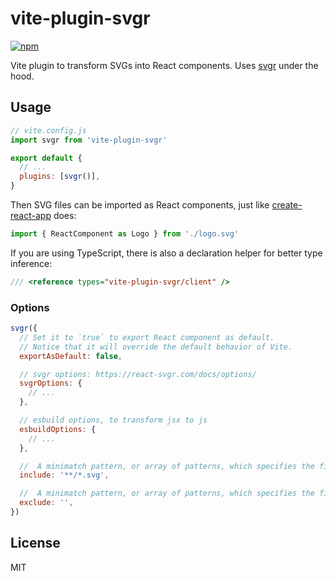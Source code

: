 # vite-plugin-svgr

[![npm](https://img.shields.io/npm/v/vite-plugin-svgr.svg)](https://www.npmjs.com/package/vite-plugin-svgr)

Vite plugin to transform SVGs into React components. Uses [svgr](https://github.com/gregberge/svgr) under the hood.

## Usage

```js
// vite.config.js
import svgr from 'vite-plugin-svgr'

export default {
  // ...
  plugins: [svgr()],
}
```

Then SVG files can be imported as React components, just like [create-react-app](https://create-react-app.dev/docs/adding-images-fonts-and-files#adding-svgs) does:

```js
import { ReactComponent as Logo } from './logo.svg'
```

If you are using TypeScript, there is also a declaration helper for better type inference:

```ts
/// <reference types="vite-plugin-svgr/client" />
```

### Options

```js
svgr({
  // Set it to `true` to export React component as default.
  // Notice that it will override the default behavior of Vite.
  exportAsDefault: false,

  // svgr options: https://react-svgr.com/docs/options/
  svgrOptions: {
    // ...
  },

  // esbuild options, to transform jsx to js
  esbuildOptions: {
    // ...
  },

  //  A minimatch pattern, or array of patterns, which specifies the files in the build the plugin should include. By default all svg files will be included.
  include: '**/*.svg',

  //  A minimatch pattern, or array of patterns, which specifies the files in the build the plugin should ignore. By default no files are ignored.
  exclude: '',
})
```

## License

MIT
